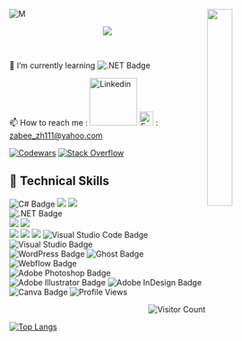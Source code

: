 
![M](https://github.com/user-attachments/assets/0cbf2154-f0b3-49dd-bd16-9bc0a7d80402)
<img align="right" src="https://user-images.githubusercontent.com/65187002/144930161-2f783401-8d27-4fdf-a2f7-cc0ba32f1f1f.gif" width="30%" style="display:inline;">
<br>

<p align="center">
    <img src="https://readme-typing-svg.herokuapp.com/?lines=Welcome+to+my+profile!&font=Fira%20Code&color=%23D62F79&center=true&width=280&height=50">
</p>

</br>

🌱 I’m currently learning ![.NET Badge](https://img.shields.io/badge/Framework-.NET-512BD4?style=flat&logo=dotnet&logoColor=white)

📫 How to reach me : [<img src="https://github.com/user-attachments/assets/eeea2968-485c-4532-bc1c-90c0d3a01690" alt="Linkedin" width="85">](https://www.linkedin.com/in/M-ZABIULLAH/)   <img src="https://github.com/user-attachments/assets/829b6a27-a984-4909-acb9-a92784793b0b" alt="Email" width="25"> : zabee_zh111@yahoo.com

 
  [![Codewars](https://www.codewars.com/users/M-ZABIULLAH/badges/large)](https://www.codewars.com/users/M-ZABIULLAH) [![Stack Overflow](https://img.shields.io/stackexchange/stackoverflow/r/1234567?label=Stack%20Overflow&logo=stackoverflow&style=flat-square)](https://stackoverflow.com/users/29605521/username)  




  ## 💼 Technical Skills

![C# Badge](https://img.shields.io/badge/Code-C%23-informational?style=flat&logo=csharp&color=239120)
![](https://img.shields.io/badge/Code-HTML5-informational?style=flat&logo=HTML5&color=E34F26)
![](https://img.shields.io/badge/Code-SQLite-informational?style=flat&logo=SQLite&color=003B57)
</br>
![.NET Badge](https://img.shields.io/badge/Framework-.NET-512BD4?style=flat&logo=dotnet&logoColor=white)
</br>
![](https://img.shields.io/badge/Style-Bootstrap-informational?style=flat&logo=Bootstrap&color=7952B3)
![](https://img.shields.io/badge/Style-CSS3-informational?style=flat&logo=CSS3&color=1572B6)
</br>
![](https://img.shields.io/badge/Tools-Figma-informational?style=flat&logo=Figma&color=F24E1E)
![](https://img.shields.io/badge/Tools-Git-informational?style=flat&logo=Git&color=F05032)
![](https://img.shields.io/badge/Tools-GitHub-informational?style=flat&logo=GitHub&color=181717)
![Visual Studio Code Badge](https://img.shields.io/badge/Editor-VS%20Code-blue?style=flat&logo=visualstudiocode&logoColor=white)
![Visual Studio Badge](https://img.shields.io/badge/IDE-Visual%20Studio-purple?style=flat&logo=visualstudio&logoColor=white)
</br>
![WordPress Badge](https://img.shields.io/badge/CMS-WordPress-blue?style=flat&logo=wordpress&logoColor=white)
![Ghost Badge](https://img.shields.io/badge/CMS-Ghost-000000?style=flat&logo=ghost&logoColor=white)
![Webflow Badge](https://img.shields.io/badge/CMS-Webflow-purple?style=flat&logo=webflow&logoColor=white)
</br>
![Adobe Photoshop Badge](https://img.shields.io/badge/Design-Photoshop-31A8FF?style=flat&logo=adobephotoshop&logoColor=white)
![Adobe Illustrator Badge](https://img.shields.io/badge/Design-Illustrator-FF9A00?style=flat&logo=adobeillustrator&logoColor=white)
![Adobe InDesign Badge](https://img.shields.io/badge/Design-InDesign-FF3366?style=flat&logo=adobeindesign&logoColor=white)
![Canva Badge](https://img.shields.io/badge/Design-Canva-00C4CC?style=flat&logo=canva&logoColor=white)
![Profile Views](https://komarev.com/ghpvc/?username=M-ZABIULLAH&color=blue&style=flat)     <p align="right">![Visitor Count](https://profile-counter.glitch.me/M-ZABIULLAH/count.svg)</p>



[![Top Langs](https://github-readme-stats.vercel.app/api/top-langs/?username=M-ZABIULLAH&layout=normal)](https://github.com/M-ZABIULLAH)     





<!---
M-ZABIULLAH/M-ZABIULLAH is a ✨ special ✨ repository because its `README.md` (this file) appears on your GitHub profile.
You can click the Preview link to take a look at your changes.
